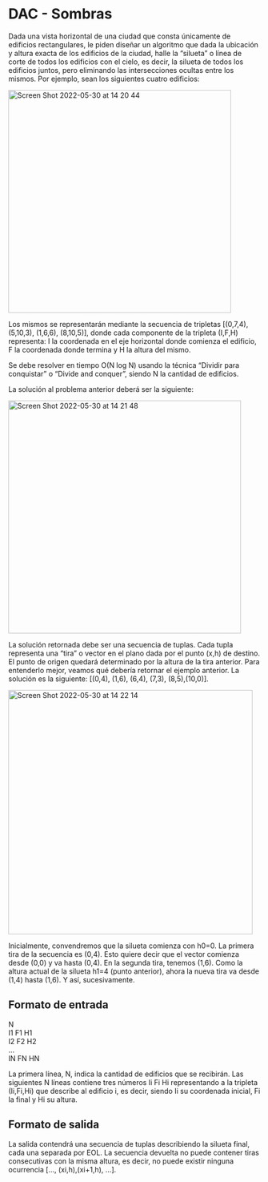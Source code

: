 # DAC - Sombras
Dada una vista horizontal de una ciudad que consta únicamente de edificios rectangulares, le piden diseñar un algoritmo que dada la ubicación y altura exacta de los edificios de la ciudad, halle la “silueta” o línea de corte de todos los edificios con el cielo, es decir, la silueta de todos los edificios juntos, pero eliminando las intersecciones ocultas entre los mismos. Por ejemplo, sean los siguientes cuatro edificios:

<img width="445" alt="Screen Shot 2022-05-30 at 14 20 44" src="https://user-images.githubusercontent.com/35345672/171037711-d4907ec8-c926-44e9-bded-c26f5a4787bd.png">

Los mismos se representarán mediante la secuencia de tripletas [(0,7,4), (5,10,3), (1,6,6), (8,10,5)], donde cada componente de la tripleta (I,F,H) representa: I la coordenada en el eje horizontal donde comienza el edificio, F la coordenada donde termina y H la altura del mismo.

Se debe resolver en tiempo O(N log N) usando la técnica “Dividir para conquistar” o “Divide and conquer”, siendo N la cantidad de edificios.

La solución al problema anterior deberá ser la siguiente:

<img width="465" alt="Screen Shot 2022-05-30 at 14 21 48" src="https://user-images.githubusercontent.com/35345672/171037820-bb2d9148-365a-4594-af79-698bd167ebd0.png">

La solución retornada debe ser una secuencia de tuplas. Cada tupla representa una “tira” o vector en el plano dada por el punto (x,h) de destino. El punto de origen quedará determinado por la altura de la tira anterior. Para entenderlo mejor, veamos qué debería retornar el ejemplo anterior. La solución es la siguiente: [(0,4), (1,6), (6,4), (7,3), (8,5),(10,0)].

<img width="488" alt="Screen Shot 2022-05-30 at 14 22 14" src="https://user-images.githubusercontent.com/35345672/171037873-f2543df2-c20d-48d3-a795-031664526a0e.png">

Inicialmente, convendremos que la silueta comienza con h0=0. La primera tira de la secuencia es (0,4). Esto quiere decir que el vector comienza desde (0,0) y va hasta (0,4). En la segunda tira, tenemos (1,6). Como la altura actual de la silueta h1=4 (punto anterior), ahora la nueva tira va desde (1,4) hasta (1,6). Y así, sucesivamente.

## Formato de entrada
N \
I1 F1 H1 \
I2 F2 H2 \
… \
IN FN HN

La primera línea, N, indica la cantidad de edificios que se recibirán. Las siguientes N líneas contiene tres números Ii Fi Hi representando a la tripleta (Ii,Fi,Hi) que describe al edificio i, es decir, siendo Ii su coordenada inicial, Fi la final y Hi su altura.

## Formato de salida
La salida contendrá una secuencia de tuplas describiendo la silueta final, cada una separada por EOL.
La secuencia devuelta no puede contener tiras consecutivas con la misma altura, es decir, no puede existir ninguna ocurrencia […, (xi,h),(xi+1,h), …].
